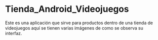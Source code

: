 # Tienda_Android_Videojuegos
Este es una aplicación que sirve para productos dentro de una tienda de videojuegos aquí se tienen varias imágenes de como se observa su interfaz. 
